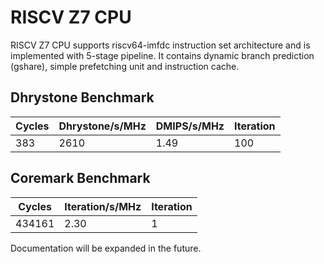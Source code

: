 # RISCV Z7 CPU #

RISCV Z7 CPU supports riscv64-imfdc instruction set architecture and is implemented with 5-stage pipeline. It contains dynamic branch prediction (gshare), simple prefetching unit and instruction cache.

## Dhrystone Benchmark ##
| Cycles | Dhrystone/s/MHz | DMIPS/s/MHz | Iteration |
| ------ | --------------- | ----------- | --------- |
|    383 |            2610 |        1.49 |       100 |

## Coremark Benchmark ##
| Cycles | Iteration/s/MHz | Iteration |
| ------ | --------------- | --------- |
| 434161 |            2.30 |         1 |

Documentation will be expanded in the future.
